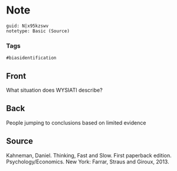 # Note
```
guid: N|x95kzswv
notetype: Basic (Source)
```

### Tags
```
#biasidentification
```

## Front
What situation does WYSIATI describe?

## Back
People jumping to conclusions based on limited evidence

## Source
<div> <div>Kahneman, Daniel. Thinking, Fast and Slow. First paperback edition. Psychology/Economics. New York: Farrar, Straus and Giroux, 2013.</div></div>
